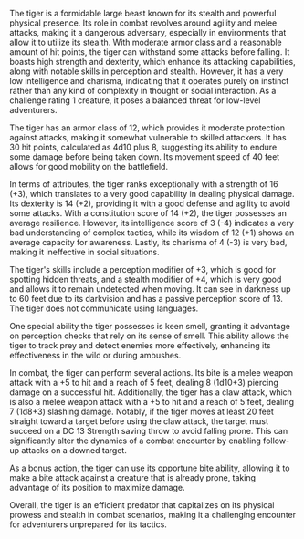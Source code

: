 The tiger is a formidable large beast known for its stealth and powerful physical presence. Its role in combat revolves around agility and melee attacks, making it a dangerous adversary, especially in environments that allow it to utilize its stealth. With moderate armor class and a reasonable amount of hit points, the tiger can withstand some attacks before falling. It boasts high strength and dexterity, which enhance its attacking capabilities, along with notable skills in perception and stealth. However, it has a very low intelligence and charisma, indicating that it operates purely on instinct rather than any kind of complexity in thought or social interaction. As a challenge rating 1 creature, it poses a balanced threat for low-level adventurers.

The tiger has an armor class of 12, which provides it moderate protection against attacks, making it somewhat vulnerable to skilled attackers. It has 30 hit points, calculated as 4d10 plus 8, suggesting its ability to endure some damage before being taken down. Its movement speed of 40 feet allows for good mobility on the battlefield.

In terms of attributes, the tiger ranks exceptionally with a strength of 16 (+3), which translates to a very good capability in dealing physical damage. Its dexterity is 14 (+2), providing it with a good defense and agility to avoid some attacks. With a constitution score of 14 (+2), the tiger possesses an average resilience. However, its intelligence score of 3 (-4) indicates a very bad understanding of complex tactics, while its wisdom of 12 (+1) shows an average capacity for awareness. Lastly, its charisma of 4 (-3) is very bad, making it ineffective in social situations.

The tiger's skills include a perception modifier of +3, which is good for spotting hidden threats, and a stealth modifier of +4, which is very good and allows it to remain undetected when moving. It can see in darkness up to 60 feet due to its darkvision and has a passive perception score of 13. The tiger does not communicate using languages.

One special ability the tiger possesses is keen smell, granting it advantage on perception checks that rely on its sense of smell. This ability allows the tiger to track prey and detect enemies more effectively, enhancing its effectiveness in the wild or during ambushes.

In combat, the tiger can perform several actions. Its bite is a melee weapon attack with a +5 to hit and a reach of 5 feet, dealing 8 (1d10+3) piercing damage on a successful hit. Additionally, the tiger has a claw attack, which is also a melee weapon attack with a +5 to hit and a reach of 5 feet, dealing 7 (1d8+3) slashing damage. Notably, if the tiger moves at least 20 feet straight toward a target before using the claw attack, the target must succeed on a DC 13 Strength saving throw to avoid falling prone. This can significantly alter the dynamics of a combat encounter by enabling follow-up attacks on a downed target.

As a bonus action, the tiger can use its opportune bite ability, allowing it to make a bite attack against a creature that is already prone, taking advantage of its position to maximize damage.

Overall, the tiger is an efficient predator that capitalizes on its physical prowess and stealth in combat scenarios, making it a challenging encounter for adventurers unprepared for its tactics.